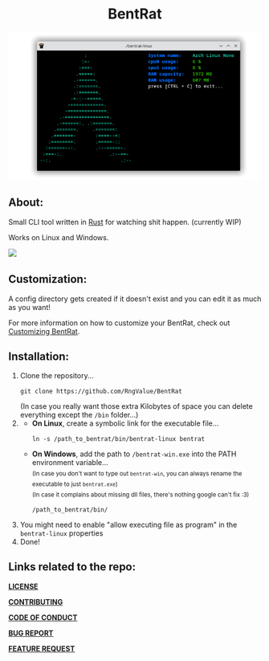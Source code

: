 <h1 align=center>BentRat</h1>
<p align=center><img width=620 src="https://github.com/RngValue/BentRat/blob/main/readme_res/bentrat_in_action.png"></p>
<h2>About:</h2>
<p>Small CLI tool written in <a href="https://www.rust-lang.org/">Rust</a> for watching shit happen. (currently WIP)</p>
<p>Works on Linux and Windows.</p>
<img width=120 src="https://c.tenor.com/jomR5uqWXzMAAAAd/real-horizontally-spinning-rat.gif">
<h2>Customization:</h2>
<p>A config directory gets created if it doesn't exist and you can edit it as much as you want!</p>
<p>For more information on how to customize your BentRat, check out <a href="https://github.com/RngValue/BentRat/blob/main/Customizing_bentrat.md">Customizing BentRat</a>.</p>
<h2>Installation:</h2>
<ol>
  <li>Clone the repository...<br><pre><code>git clone https://github.com/RngValue/BentRat</code></pre>(In case you really want those extra Kilobytes of space you can delete everything except the <code>/bin</code> folder...)</li>
  <li><ul>
    <li><strong>On Linux</strong>, create a symbolic link for the executable file...<br><pre><code>ln -s /path_to_bentrat/bin/bentrat-linux bentrat</code></pre></li>
    <li><strong>On Windows</strong>, add the path to <code>/bentrat-win.exe</code> into the PATH environment variable...<br><sub>(In case you don't want to type out <code>bentrat-win</code>, you can always rename the executable to just <code>bentrat.exe</code>)<br>(In case it complains about missing dll files, there's nothing google can't fix :3)</sub><br><pre><code>/path_to_bentrat/bin/</code></pre></li>
    </ul></li>
  <li>You might need to enable "allow executing file as program" in the <code>bentrat-linux</code> properties</li>
  <li>Done!</li>
</ol>
<h2>Links related to the repo:</h2>
<p><a href="https://github.com/RngValue/BentRat/blob/main/LICENSE"><strong><strong>LICENSE</strong></strong></a></p>
<p><a href="https://github.com/RngValue/BentRat/blob/main/CONTRIBUTING.md"><strong><strong>CONTRIBUTING</strong></strong></a></p>
<p><a href="https://github.com/RngValue/BentRat/blob/main/CODE_OF_CONDUCT.md"><strong><strong>CODE OF CONDUCT</strong></strong></a></p>
<p><a href="https://github.com/RngValue/BentRat/blob/main/.github/ISSUE_TEMPLATE/bug_report.md"><strong><strong>BUG REPORT</strong></strong></a></p>
<p><a href="https://github.com/RngValue/BentRat/blob/main/.github/ISSUE_TEMPLATE/feature_request.md"><strong><strong>FEATURE REQUEST</strong></strong></a></p>
